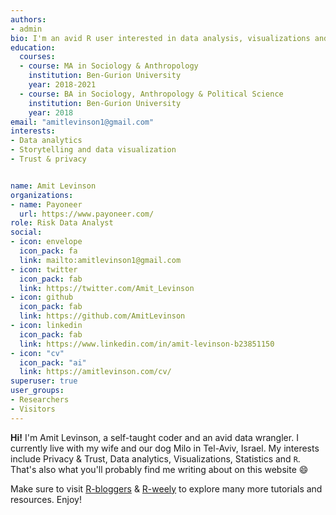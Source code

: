 ```yaml
---
authors:
- admin
bio: I'm an avid R user interested in data analysis, visualizations and helping individuals understand their data.
education:
  courses:
  - course: MA in Sociology & Anthropology
    institution: Ben-Gurion University
    year: 2018-2021
  - course: BA in Sociology, Anthropology & Political Science
    institution: Ben-Gurion University
    year: 2018
email: "amitlevinson1@gmail.com"
interests:
- Data analytics
- Storytelling and data visualization
- Trust & privacy


name: Amit Levinson
organizations:
- name: Payoneer
  url: https://www.payoneer.com/
role: Risk Data Analyst
social:
- icon: envelope
  icon_pack: fa
  link: mailto:amitlevinson1@gmail.com
- icon: twitter
  icon_pack: fab
  link: https://twitter.com/Amit_Levinson
- icon: github
  icon_pack: fab
  link: https://github.com/AmitLevinson
- icon: linkedin
  icon_pack: fab
  link: https://www.linkedin.com/in/amit-levinson-b23851150
- icon: "cv"
  icon_pack: "ai"
  link: https://amitlevinson.com/cv/
superuser: true
user_groups:
- Researchers
- Visitors
---
```


**Hi!** I'm Amit Levinson, a self-taught coder and an avid data wrangler. I currently live with my wife and our dog Milo in Tel-Aviv, Israel. My interests include Privacy & Trust, Data analytics, Visualizations, Statistics and `R`. That's also what you'll probably find me writing about on this website :smile:

Make sure to visit [R-bloggers](https://www.r-bloggers.com/) & [R-weely](https://rweekly.org/) to explore many more tutorials and resources. Enjoy!

